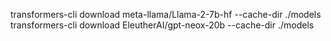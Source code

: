 transformers-cli download meta-llama/Llama-2-7b-hf --cache-dir ./models    
transformers-cli download EleutherAI/gpt-neox-20b --cache-dir ./models    
